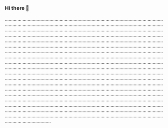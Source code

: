### Hi there 👋

........................................................................................................................................................................................................................................................................................................................................................................................................................................................................................................................................................................................................................................................................................................................................................................................................................................................................................................................................................................................................................................................................................................................................................................................................................................................................................................................................................................................................................................................................................................................................................................................................................................................................................................................................................................................................................................................................................................................................................................................................................................................................................................................................................................................................................................................................................................................................................................................................................................................................................
